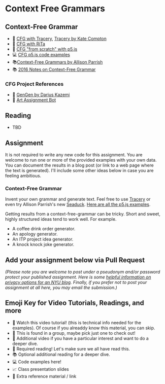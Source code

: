 # Context Free Grammars

## Context-Free Grammar

- 🚨 [CFG with Tracery](https://youtu.be/C3EwsSNJeOE?list=PLRqwX-V7Uu6YrbSJBg32eTzUU50E2B8Ch), [Tracery by Kate Compton](http://tracery.io/)
- 🍿 [CFG with RiTa](https://youtu.be/VaAoIaZ3YKs)
- 🍿 [CFG "from scratch" with p5.js](https://youtu.be/8Z9FRiW2Jlc)
- 💻 [CFG p5.js code examples](https://editor.p5js.org/a2zitp/collections/5IFiJuQZa)
- 📚[Context-Free Grammars by Allison Parrish](http://www.decontextualize.com/teaching/rwet/recursion-and-context-free-grammars/)
- 📚 [2016 Notes on Context-Free Grammar](http://shiffman.net/a2z/cfg)

### CFG Project References

- 🎨 [GenGen by Darius Kazemi](http://tinysubversions.com/gengen/)
- 🤖 [Art Assignment Bot](https://twitter.com/artassignbot?lang=en)

## Reading

- TBD

## Assignment

It is not required to write any new code for this assignment. You are welcome to run one or more of the provided examples with your own data. You can document the results in a blog post (or link to a web page where the text is generated). I'll include some other ideas below in case you are feeling ambitious.

### Context-Free Grammar

Invent your own grammar and generate text. Feel free to use [Tracery](http://tracery.io/) or even try Allison Parrish's new [Seaduck](https://github.com/aparrish/seaduck). [Here are all the p5.js examples](https://editor.p5js.org/a2zitp/collections/5IFiJuQZa).

Getting results from a context-free-grammar can be tricky. Short and sweet, highly structured ideas tend to work well. For example.

- A coffee drink order generator.
- An apology generator.
- An ITP project idea generator.
- A knock knock joke generator.

## Add your assignment below via Pull Request

_(Please note you are welcome to post under a pseudonym and/or password protect your published assignment. Here is some [helpful information on privacy options for an NYU blog](https://nyu.service-now.com/sp?id=kb_article&sysparm_article=KB0012245&sys_kb_id=b2ddc9da004aa1002a5d036a271e5f70&spa=1). Finally, if you prefer not to post your assignment at all here, you may email the submission.)_

## Emoji Key for Video Tutorials, Readings, and more

- 🚨 Watch this video tutorial! (this is technical info needed for the examples). Of course if you alreaddy know this material, you can skip.
- 🔢 This is found in a group, maybe pick just one to check out!
- 🍿 Additional video if you have a particular interest and want to do a deeper dive.
- 📕 Required reading! Let's make sure we all have read this.
- 📚 Optional additional reading for a deeper dive.
- 💻 Code examples here!
- 📈 Class presentation slides
- 🔗 Extra reference material / link
